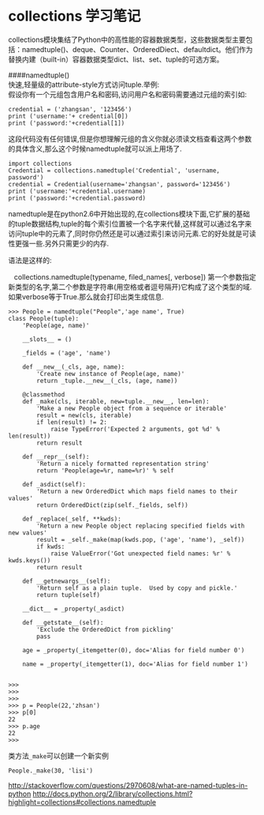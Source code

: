 collections 学习笔记
==========================
collections模块集结了Python中的高性能的容器数据类型，这些数据类型主要包括：namedtuple()、deque、Counter、OrderedDiect、defaultdict。他们作为替换内建（built-in）容器数据类型dict、list、set、tuple的可选方案。  

####namedtuple()  
快速,轻量级的attribute-style方式访问tuple.举例:  
假设你有一个元组包含用户名和密码,访问用户名和密码需要通过元组的索引如:  

    credential = ('zhangsan', '123456') 
    print ('username:'+ credential[0])
    print ('password:'+credential[1])
这段代码没有任何错误,但是你想理解元组的含义你就必须读文档查看这两个参数的具体含义,那么这个时候namedtuple就可以派上用场了.   

    import collections
    Credential = collections.namedtuple('Credential', 'username, password')
    credential = Credential(username='zhangsan', password='123456')
    print ('username:'+credential.username)
    print ('password:'+credential.password)

namedtuple是在python2.6中开始出现的,在collections模块下面,它扩展的基础的tuple数据结构,tuple的每个索引位置被一个名字来代替,这样就可以通过名字来访问tuple中的元素了,同时你仍然还是可以通过索引来访问元素.它的好处就是可读性更强一些.另外只需更少的内存.  

语法是这样的:  

    collections.namedtuple(typename, filed_names[, verbose])
第一个参数指定新类型的名字,第二个参数是字符串(用空格或者逗号隔开)它构成了这个类型的域. 如果verbose等于True.那么就会打印出类生成信息.  

    >>> People = namedtuple("People",'age name', True)
    class People(tuple):
        'People(age, name)'
    
        __slots__ = ()
    
        _fields = ('age', 'name')
    
        def __new__(_cls, age, name):
            'Create new instance of People(age, name)'
            return _tuple.__new__(_cls, (age, name))
    
        @classmethod
        def _make(cls, iterable, new=tuple.__new__, len=len):
            'Make a new People object from a sequence or iterable'
            result = new(cls, iterable)
            if len(result) != 2:
                raise TypeError('Expected 2 arguments, got %d' % len(result))
            return result
    
        def __repr__(self):
            'Return a nicely formatted representation string'
            return 'People(age=%r, name=%r)' % self
    
        def _asdict(self):
            'Return a new OrderedDict which maps field names to their values'
            return OrderedDict(zip(self._fields, self))
    
        def _replace(_self, **kwds):
            'Return a new People object replacing specified fields with new values'
            result = _self._make(map(kwds.pop, ('age', 'name'), _self))
            if kwds:
                raise ValueError('Got unexpected field names: %r' % kwds.keys())
            return result
    
        def __getnewargs__(self):
            'Return self as a plain tuple.  Used by copy and pickle.'
            return tuple(self)
    
        __dict__ = _property(_asdict)
    
        def __getstate__(self):
            'Exclude the OrderedDict from pickling'
            pass
    
        age = _property(_itemgetter(0), doc='Alias for field number 0')
    
        name = _property(_itemgetter(1), doc='Alias for field number 1')
    
    
    >>> 
    >>> 
    >>> 
    >>> p = People(22,'zhsan')
    >>> p[0]
    22
    >>> p.age
    22
    >>> 

类方法`_make`可以创建一个新实例  
    
    People._make(30, 'lisi')



http://stackoverflow.com/questions/2970608/what-are-named-tuples-in-python
http://docs.python.org/2/library/collections.html?highlight=collections#collections.namedtuple


